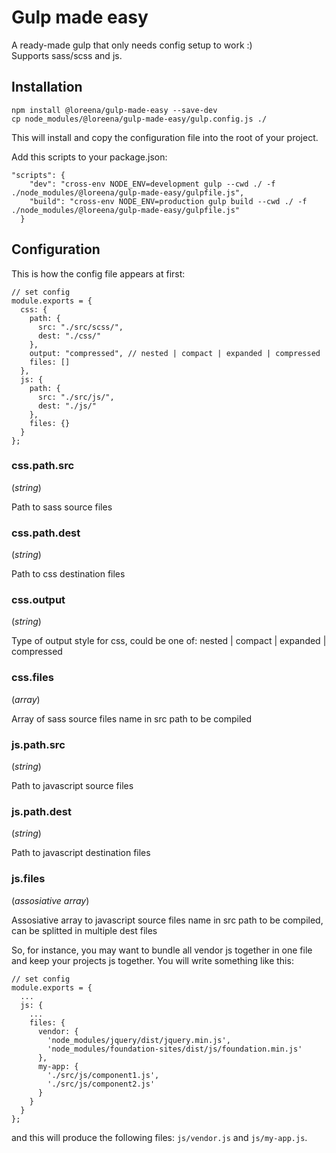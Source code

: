# Gulp made easy

A ready-made gulp that only needs config setup to work :)  
Supports sass/scss and js.

## Installation

```
npm install @loreena/gulp-made-easy --save-dev
cp node_modules/@loreena/gulp-made-easy/gulp.config.js ./
```

This will install and copy the configuration file into the root of your project.

Add this scripts to your package.json:

```
"scripts": {
    "dev": "cross-env NODE_ENV=development gulp --cwd ./ -f ./node_modules/@loreena/gulp-made-easy/gulpfile.js",
    "build": "cross-env NODE_ENV=production gulp build --cwd ./ -f ./node_modules/@loreena/gulp-made-easy/gulpfile.js"
  }
```

## Configuration

This is how the config file appears at first:

```
// set config
module.exports = {
  css: {
    path: {
      src: "./src/scss/",
      dest: "./css/"
    },
    output: "compressed", // nested | compact | expanded | compressed
    files: []
  },
  js: {
    path: {
      src: "./src/js/",
      dest: "./js/"
    },
    files: {}
  }
};
```

### css.path.src

(_string_)

Path to sass source files

### css.path.dest

(_string_)

Path to css destination files

### css.output

(_string_)

Type of output style for css, could be one of: nested | compact | expanded | compressed

### css.files

(_array_)

Array of sass source files name in src path to be compiled

### js.path.src

(_string_)

Path to javascript source files

### js.path.dest

(_string_)

Path to javascript destination files

### js.files

(_assosiative array_)

Assosiative array to javascript source files name in src path to be compiled, can be splitted in multiple dest files

So, for instance, you may want to bundle all vendor js together in one file and keep your projects js together. You will write something like this:

```
// set config
module.exports = {
  ...
  js: {
    ...
    files: {
      vendor: {
        'node_modules/jquery/dist/jquery.min.js',
        'node_modules/foundation-sites/dist/js/foundation.min.js'
      },
      my-app: {
        './src/js/component1.js',
        './src/js/component2.js'
      }
    }
  }
};
```

and this will produce the following files: `js/vendor.js` and `js/my-app.js`.
